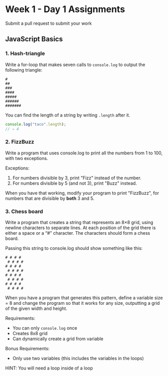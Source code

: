 # Week 1 - Day 1 Assignments

Submit a pull request to submit your work

## JavaScript Basics

### 1. Hash-triangle
Write a for-loop that makes seven calls to `console.log` to output the following triangle:

```
#
##
###
####
#####
######
#######
```

You can find the length of a string by writing `.length` after it.

```javascript
console.log("taco".length);
// → 4
```

### 2. FizzBuzz
Write a program that uses console.log to print all the numbers from 1 to 100, with two exceptions.

Exceptions:
  1. For numbers divisible by 3, print "Fizz" instead of the number.
  2. For numbers divisible by 5 (and not 3), print "Buzz" instead.

When you have that working, modify your program to print "FizzBuzz", for numbers that are divisible by **both** 3 and 5.

### 3. Chess board

Write a program that creates a string that represents an 8×8 grid, using newline characters to separate lines. At each position of the grid there is either a space or a “#” character. The characters should form a chess board.

Passing this string to console.log should show something like this:

```
# # # #
 # # # #
# # # #
 # # # #
# # # #
 # # # #
# # # #
 # # # #
```

When you have a program that generates this pattern, define a variable size = 8 and change the program so that it works for any size, outputting a grid of the given width and height.

Requirements:
- You can only `console.log` once
- Creates 8x8 grid
- Can dynamically create a grid from variable

Bonus Requirements:
- Only use two variables (this includes the variables in the loops)

HINT: You will need a loop inside of a loop
